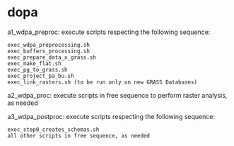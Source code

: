 # dopa


a1_wdpa_preproc: execute scripts respecting the following sequence:

	exec_wdpa_preprocessing.sh
	exec_buffers_processing.sh
	exec_prepare_data_x_grass.sh
	exec_make_flat.sh
	exec_pg_to_grass.sh
	exec_project_pa_bu.sh
	exec_link_rasters.sh (to be run only on new GRASS Databases)

a2_wdpa_proc: execute scripts in free sequence to perform raster analysis, as needed
	
a3_wdpa_postproc:	execute scripts respecting the following sequence:

	exec_step0_creates_schemas.sh
	all other scripts in free sequence, as needed

	
